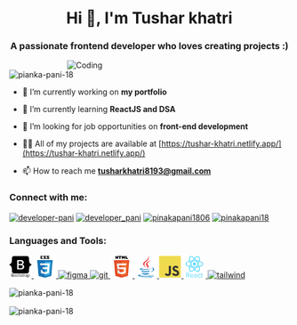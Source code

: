 

<!--
**tusharkhatri434/tusharkhatri434** is a ✨ _special_ ✨ repository because its `README.md` (this file) appears on your GitHub profile.

Here are some ideas to get you started:

- 🔭 I’m currently working on ...
- 🌱 I’m currently learning ...
- 👯 I’m looking to collaborate on ...
- 🤔 I’m looking for help with ...
- 💬 Ask me about ...
- 📫 How to reach me: ...
- 😄 Pronouns: ...
- ⚡ Fun fact: ...
-->

<h1 align="center">Hi 👋, I'm Tushar khatri</h1>
<h3 align="center">A passionate frontend developer who loves creating projects :)</h3>
<img align="right" alt="Coding" width="400" src="https://miro.medium.com/max/1360/0*7Q3yvSIv_t0ioJ-Z.gif"

<p align="left"> <img src="https://komarev.com/ghpvc/?username=pianka-pani-18&label=Profile%20views&color=0e75b6&style=flat" alt="pianka-pani-18" /> </p>

- 🔭 I’m currently working on **my portfolio**

- 🌱 I’m currently learning **ReactJS and DSA**

- 👯 I’m looking for job opportunities on **front-end development**

- 👨‍💻 All of my projects are available at [https://tushar-khatri.netlify.app/](https://tushar-khatri.netlify.app/)

- 📫 How to reach me **tusharkhatri8193@gmail.com**

<h3 align="left">Connect with me:</h3>
<p align="left">
<a href="https://www.linkedin.com/in/tushar-khatri-2b4454244" target="blank"><img align="center" src="https://raw.githubusercontent.com/rahuldkjain/github-profile-readme-generator/master/src/images/icons/Social/linked-in-alt.svg" alt="developer-pani" height="30" width="40" /></a>
<a href="https://www.instagram.com/tusharr._.khatri/" target="blank"><img align="center" src="https://raw.githubusercontent.com/rahuldkjain/github-profile-readme-generator/master/src/images/icons/Social/instagram.svg" alt="developer_pani" height="30" width="40" /></a>
<a href="" target="blank"><img align="center" src="https://raw.githubusercontent.com/rahuldkjain/github-profile-readme-generator/master/src/images/icons/Social/hackerrank.svg" alt="pinakapani1806" height="30" width="40" /></a>
<a href="https://leetcode.com/tushar_khatri/" target="blank"><img align="center" src="https://raw.githubusercontent.com/rahuldkjain/github-profile-readme-generator/master/src/images/icons/Social/leet-code.svg" alt="pinakapani18" height="30" width="40" /></a>
</p>

<h3 align="left">Languages and Tools:</h3>
<p align="left"> <a href="https://getbootstrap.com" target="_blank" rel="noreferrer"> <img src="https://raw.githubusercontent.com/devicons/devicon/master/icons/bootstrap/bootstrap-plain-wordmark.svg" alt="bootstrap" width="40" height="40"/> </a> <a href="https://www.w3schools.com/css/" target="_blank" rel="noreferrer"> <img src="https://raw.githubusercontent.com/devicons/devicon/master/icons/css3/css3-original-wordmark.svg" alt="css3" width="40" height="40"/> </a> <a href="https://www.figma.com/" target="_blank" rel="noreferrer"> <img src="https://www.vectorlogo.zone/logos/figma/figma-icon.svg" alt="figma" width="40" height="40"/> </a> <a href="https://git-scm.com/" target="_blank" rel="noreferrer"> <img src="https://www.vectorlogo.zone/logos/git-scm/git-scm-icon.svg" alt="git" width="40" height="40"/> </a> <a href="https://www.w3.org/html/" target="_blank" rel="noreferrer"> <img src="https://raw.githubusercontent.com/devicons/devicon/master/icons/html5/html5-original-wordmark.svg" alt="html5" width="40" height="40"/> </a> <a href="https://www.java.com" target="_blank" rel="noreferrer"> <img src="https://raw.githubusercontent.com/devicons/devicon/master/icons/java/java-original.svg" alt="java" width="40" height="40"/> </a> <a href="https://developer.mozilla.org/en-US/docs/Web/JavaScript" target="_blank" rel="noreferrer"> <img src="https://raw.githubusercontent.com/devicons/devicon/master/icons/javascript/javascript-original.svg" alt="javascript" width="40" height="40"/> </a> <a href="https://reactjs.org/" target="_blank" rel="noreferrer"> <img src="https://raw.githubusercontent.com/devicons/devicon/master/icons/react/react-original-wordmark.svg" alt="react" width="40" height="40"/> </a> <a href="https://tailwindcss.com/" target="_blank" rel="noreferrer"> <img src="https://www.vectorlogo.zone/logos/tailwindcss/tailwindcss-icon.svg" alt="tailwind" width="40" height="40"/> </a> </p>

<p><img align="center" src="https://github-readme-stats.vercel.app/api/top-langs?username=tusharkhatri434&show_icons=true&locale=en&layout=compact" alt="pianka-pani-18" /></p>

<!--<p>&nbsp;<img align="center" src="https://github-readme-stats.vercel.app/api?username=tusharkhatri434&show_icons=true&locale=en" alt="pianka-pani-18" /></p>
-->

<p><img align="center" src="https://github-readme-streak-stats.herokuapp.com/?user=tusharkhatri434&" alt="pianka-pani-18" /></p>
